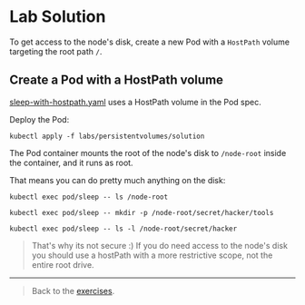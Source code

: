 # Lab Solution

To get access to the node's disk, create a new Pod with a `HostPath` volume targeting the root path `/`.

## Create a Pod with a HostPath volume

[sleep-with-hostpath.yaml](solution/sleep-with-hostpath.yaml) uses a HostPath volume in the Pod spec.

Deploy the Pod:

```
kubectl apply -f labs/persistentvolumes/solution
```

The Pod container mounts the root of the node's disk to `/node-root` inside the container, and it runs as root.

That means you can do pretty much anything on the disk:

```
kubectl exec pod/sleep -- ls /node-root

kubectl exec pod/sleep -- mkdir -p /node-root/secret/hacker/tools

kubectl exec pod/sleep -- ls -l /node-root/secret/hacker
```

> That's why its not secure :) If you do need access to the node's disk you should use a hostPath with a more restrictive scope, not the entire root drive.

___
> Back to the [exercises](README.md).